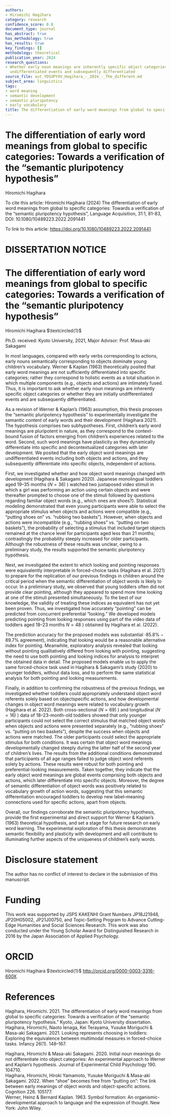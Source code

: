 ```yaml
---
authors:
- Hiromichi Hagihara
category: research
confidence_score: 0.8
document_type: journal
has_abstract: true
has_methodology: true
has_results: true
key_findings: []
methodology: theoretical
publication_year: 2024
research_questions:
- Whether early noun meanings are inherently specific object categories or initially
  undifferentiated events and subsequently differentiated
source_file: out_YDSUPYXV_Hagihara_-_2024_-_The_different.md
subject_area: linguistics
tags:
- word meaning
- semantic development
- semantic pluripotency
- early vocabulary
title: The differentiation of early word meanings from global to specific categories
---
```


# The differentiation of early word meanings from global to specific categories: Towards a verification of the “semantic pluripotency hypothesis”

Hiromichi Hagihara

To cite this article: Hiromichi Hagihara (2024) The differentiation of early word meanings from global to specific categories: Towards a verification of the “semantic pluripotency hypothesis”, Language Acquisition, 31:1, 81-83, DOI: 10.1080/10489223.2022.2091441

To link to this article: https://doi.org/10.1080/10489223.2022.2091441

# DISSERTATION NOTICE

# The differentiation of early word meanings from global to specific categories: Towards a verification of the “semantic pluripotency hypothesis”

Hiromichi Hagihara $\textcircled{1}$

Ph.D. received: Kyoto University, 2021, Major Advisor: Prof. Masa-aki Sakagami

In most languages, compared with early verbs corresponding to actions, early nouns semantically corresponding to objects dominate young children’s vocabulary. Werner & Kaplan (1963) theoretically posited that early word meanings are not sufficiently differentiated into specific categories; rather they correspond to holistic events as a total situation in which multiple components (e.g., objects and actions) are intimately fused. Thus, it is important to ask whether early noun meanings are inherently specific object categories or whether they are initially undifferentiated events and are subsequently differentiated.

As a revision of Werner & Kaplan’s (1963) assumption, this thesis proposes the “semantic pluripotency hypothesis” to experimentally investigate the semantic content of early words and their development (Hagihara 2021). The hypothesis comprises two subhypotheses. First, children’s early word meanings are pluripotent in nature, as they correspond to the context-bound fusion of factors emerging from children’s experiences related to the word. Second, such word meanings have plasticity as they dynamically differentiate into specific and decontextualized categories with later development. We posited that the early object word meanings are undifferentiated events including both objects and actions, and they subsequently differentiate into specific objects, independent of actions.

First, we investigated whether and how object word meanings changed with development (Hagihara & Sakagami 2020). Japanese monolingual toddlers aged 19–35 months $\left( N = 3 6 \right)$ ) watched two juxtaposed video stimuli in which a girl was performing an action using certain objects and were thereafter prompted to choose one of the stimuli followed by questions regarding familiar object words (e.g., which ones are shoes?). Statistical modeling demonstrated that even young participants were able to select the appropriate stimulus when objects and actions were compatible (e.g., “putting shoes on” vs. “rubbing two baskets”). However, when objects and actions were incompatible (e.g., “rubbing shoes” vs. “putting on two baskets”), the probability of selecting a stimulus that included target objects remained at the chance level for participants aged less than 21 months; contrastingly the probability steeply increased for older participants. Although the robustness of these results was unclear, owing to a preliminary study, the results supported the semantic pluripotency hypothesis.

Next, we investigated the extent to which looking and pointing responses were equivalently interpretable in forced-choice tasks (Hagihara et al. 2021) to prepare for the replication of our previous findings in children around the critical period when the semantic differentiation of object words is likely to occur. In a preliminary study, we observed that young toddlers often did not provide clear pointing, although they appeared to spend more time looking at one of the stimuli presented simultaneously. To the best of our knowledge, the validity of treating these indices as equivalent has not yet been proven. Thus, we investigated how accurately “pointing” can be predicted from concurrent preferential “looking.” We developed models predicting pointing from looking responses using part of the video data of toddlers aged 18–23 months $N = 4 8$ ) obtained by Hagihara et al. (2022).

The prediction accuracy for the proposed models was substantial $\cdot 8 5 . 8 \% - 8 9 . 7 \%$ agreement), indicating that looking would be a reasonable alternative index for pointing. Meanwhile, exploratory analysis revealed that looking without pointing qualitatively differed from looking with pointing, suggesting the need to use both pointing and looking indices for analysis to interpret the obtained data in detail. The proposed models enable us to apply the same forced-choice task used in Hagihara & Sakagami’s study (2020) to younger toddlers, without data loss, and to perform the same statistical analysis for both pointing and looking measurements.

Finally, in addition to confirming the robustness of the previous findings, we investigated whether toddlers could appropriately understand object word referents solely based on objectspecific actions, and how developmental changes in object word meanings were related to vocabulary growth (Hagihara et al. 2022). Both cross-sectional $\left( N = 6 9 \right)$ ) and longitudinal $( N = 1 6 )$ ) data of 18–23-month-old toddlers showed that only younger participants could not select the correct stimulus that matched object words when objects and actions were presented separately (e.g., “rubbing shoes” vs. “putting on two baskets”), despite the success when objects and actions were matched. The older participants could select the appropriate stimulus for both conditions. It was certain that object word meanings developmentally changed steeply during the latter half of the second year of children’s lives. The results from the additional conditions demonstrated that participants of all age ranges failed to judge object word referents solely by actions. These results were robust for both pointing and preferential-looking measurements. Taken together, they indicate that the early object word meanings are global events comprising both objects and actions, which later differentiate into specific objects. Moreover, the degree of semantic differentiation of object words was positively related to vocabulary growth of action words, suggesting that this semantic differentiation encouraged toddlers to develop new label–meaning connections used for specific actions, apart from objects.

Overall, our findings corroborate the semantic pluripotency hypothesis, provide the first experimental and direct support for Werner & Kaplan’s (1963) theoretical hypothesis, and set a stage for future research on early word learning. The experimental exploration of this thesis demonstrates semantic flexibility and plasticity with development and will contribute to illuminating further aspects of the uniqueness of children’s early words.

# Disclosure statement

The author has no conflict of interest to declare in the submission of this manuscript.

# Funding

This work was supported by JSPS KAKENHI Grant Numbers JP18J21948, JP20H05002, JP21J00750, and Topic-Setting Program to Advance Cutting-Edge Humanities and Social Sciences Research. This work was also conducted under the Young Scholar Award for Distinguished Research in 2016 by the Japan Association of Applied Psychology.

# ORCID

Hiromichi Hagihara $\textcircled{1}$ http://orcid.org/0000-0003-3316-600X

# References

Hagihara, Hiromichi. 2021. The differentiation of early word meanings from global to specific categories: Towards a verification of the “semantic pluripotency hypothesis.” Kyoto, Japan: Kyoto University dissertation. Hagihara, Hiromichi, Naoto Ienaga, Kei Terayama, Yusuke Moriguchi & Masa-aki Sakagami. 2021. Looking represents choosing in toddlers: Exploring the equivalence between multimodal measures in forced-choice tasks. Infancy 26(1). 148–167.

Hagihara, Hiromichi & Masa-aki Sakagami. 2020. Initial noun meanings do not differentiate into object categories: An experimental approach to Werner and Kaplan’s hypothesis. Journal of Experimental Child Psychology 190. 104710.   
Hagihara, Hiromichi, Hiroki Yamamoto, Yusuke Moriguchi & Masa-aki Sakagami. 2022. When “shoe” becomes free from “putting on”: The link between early meanings of object words and object-specific actions. Cognition 226. 105177.   
Werner, Heinz & Bernard Kaplan. 1963. Symbol formation: An organismic-developmental approach to language and the expression of thought. New York: John Wiley.